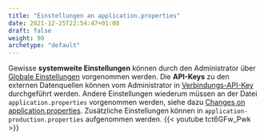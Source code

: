 ```yaml
---
title: "Einstellungen an application.properties"
date: 2021-12-25T22:54:47+01:00
draft: false
weight: 90
archetype: "default"
---
```

Gewisse **systemweite Einstellungen** können durch den Administrator über [Globale Einstellungen](../../../admindata/globalsettings/) vorgenommen werden. Die **API-Keys** zu den externen Datenquellen können vom Administrator in [Verbindungs-API-Key](../../../admindata/connectorapikey/) durchgeführt werden. Andere Einstellungen wiederum müssen an der Datei `application.properties` vorgenommen werden, siehe dazu [Changes on application.properties](//github.com/grafioschtrader/grafioschtrader/wiki/Changes-on-application.properties). Zusätzliche Einstellungen können in 
`application-production.properties` aufgenommen werden.
{{< youtube tct6GFw_Pwk >}}
